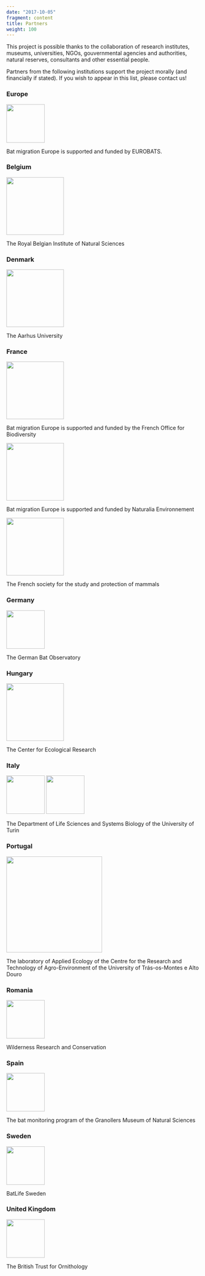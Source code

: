 ```yaml
---
date: "2017-10-05"
fragment: content
title: Partners
weight: 100
---
```




This project is possible thanks to the collaboration of research institutes, museums, universities, NGOs, gouvernmental agencies and authorities, natural reserves, consultants and other essential people.

Partners from the following institutions support the project morally (and financially if stated). If you wish to appear in this list, please contact us!

### Europe

[<img src="/images/EUROBATS_logo.png" alt="" width="100px"/>](https://www.eurobats.org)

Bat migration Europe is supported and funded by EUROBATS.

### Belgium

[<img src="/images/logo_museum_BE.png" alt="" width="150px"/>](https://www.naturalsciences.be/en/museum/home)

The Royal Belgian Institute of Natural Sciences

### Denmark

[<img src="/images/aarhus_university_logo.png" alt="" width="150px"/>](https://ecos.au.dk/en/)

The Aarhus University

### France

[<img src="/images/OFB_logo.png" alt="" width="150px"/>](https://ofb.gouv.fr/)

Bat migration Europe is supported and funded by the French Office for Biodiversity

[<img src="/images/Naturalia_logo.png" alt="" width="150px"/>](https://www.naturalia-environnement.fr/)

Bat migration Europe is supported and funded by Naturalia Environnement

[<img src="/images/sfepm_couleur_vf.jpg" alt="" width="150px"/>](https://www.sfepm.org/)

The French society for the study and protection of mammals

### Germany

[<img src="/images/Fledermauswarte.png" alt="" width="100px"/>](https://www.deutsche-fledermauswarte.org/?lang=en)

The German Bat Observatory

### Hungary

[<img src="/images/logo_CER.png" alt="" width="150px"/>](https://ecolres.hu/en/node/2)

The Center for Ecological Research

### Italy

[<img src="/images/DBIOS_logo.gif" alt="" width="100px"/>](https://dbiosen.campusnet.unito.it/do/home.pl)
[<img src="/images/University_Turin_logo.svg" alt="" width="100px"/>](https://dbiosen.campusnet.unito.it/do/home.pl)

The Department of Life Sciences and Systems Biology of the University of Turin

### Portugal

[<img src="/images/LEA_CITAB_logo.jpg" alt="" width="250"/>](https://www.citab.utad.pt/)

The laboratory of Applied Ecology of the Centre for the Research and Technology of Agro-Environment of the University of Trás-os-Montes e Alto Douro 

### Romania

[<img src="/images/wilderness_research_conservation_logo.jpg" alt="" width="100"/>](http://wildernessrc.ro/)

Wilderness Research and Conservation

### Spain

[<img src="/images/Granollers_logo.jpg" alt="" width="100px"/>](http://www.museugranollersciencies.org/en/quiropters/)

The bat monitoring program of the Granollers Museum of Natural Sciences

### Sweden

[<img src="/images/BatLifeSweden_logo_rgb.png" alt="" width="100px"/>](https://batlife-sweden.se/)

BatLife Sweden

### United Kingdom

[<img src="/images/BTO_logo.gif" alt="" width="100px"/>](https://www.bto.org/)

The British Trust for Ornithology
